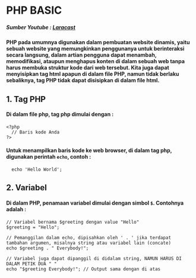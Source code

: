# PHP BASIC
##### Sumber Youtube : [Laracast](https://www.youtube.com/playlist?list=PL3VM-unCzF8ipG50KDjnzhugceoSG3RTC)
#### PHP pada umumnya digunakan dalam pembuatan website dinamis, yaitu sebuah website yang memungkinkan penggunanya untuk berinteraksi secara langsung, dalam artian pengguna dapat menambah, memodifikasi, ataupun menghapus konten di dalam sebuah web tanpa harus membuka struktur kode dari web tersebut. Kita juga dapat menyisipkan tag html apapun di dalam file PHP, namun tidak berlaku sebaliknya, tag PHP tidak dapat disisipkan di dalam file html.
## 1. Tag PHP
#### Di dalam file php, tag php dimulai dengan :
```
<?php
  // Baris kode Anda
?>
```
#### Untuk menampilkan baris kode ke web browser, di dalam tag php, digunakan perintah ``` echo ```, contoh :
```
  echo 'Hello World';
```
## 2. Variabel
#### Di dalam PHP, penamaan variabel dimulai dengan simbol ```$```. Contohnya adalah :
```
// Variabel bernama $greeting dengan value "Hello"
$greeting = "Hello";

// Pemanggilan dalam echo, dipisahkan oleh ' . ' jika terdapat tambahan argumen, misalnya string atau variabel lain (concate)
echo $greeting . " Everybody!";

// Variabel juga dapat dipanggil di didalam string, NAMUN HARUS DI DALAM PETIK DUA " "
echo "$greeting Everybody!"; // Output sama dengan di atas
```

